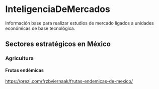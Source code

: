 # InteligenciaDeMercados
Información base para realizar estudios de mercado ligados a unidades económicas de base tecnológica.

## Sectores estratégicos en México

### Agricultura

#### Frutas endémicas
https://prezi.com/frzbviernaak/frutas-endemicas-de-mexico/
